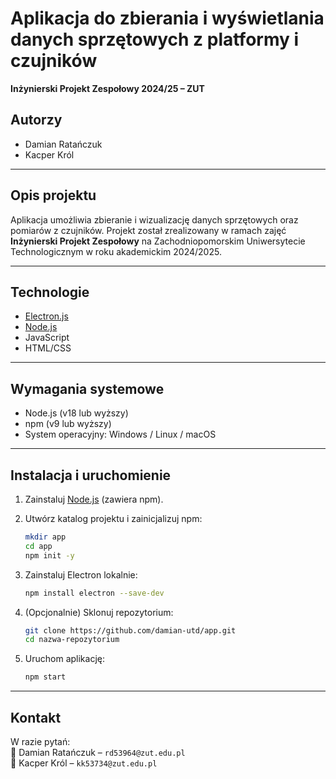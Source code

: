 # Aplikacja do zbierania i wyświetlania danych sprzętowych z platformy i czujników  
**Inżynierski Projekt Zespołowy 2024/25 – ZUT**

## Autorzy

- Damian Ratańczuk  
- Kacper Król

---

## Opis projektu

Aplikacja umożliwia zbieranie i wizualizację danych sprzętowych oraz pomiarów z czujników. Projekt został zrealizowany w ramach zajęć **Inżynierski Projekt Zespołowy** na Zachodniopomorskim Uniwersytecie Technologicznym w roku akademickim 2024/2025.

---

## Technologie

- [Electron.js](https://www.electronjs.org/)  
- [Node.js](https://nodejs.org/)  
- JavaScript 
- HTML/CSS  

---

## Wymagania systemowe

- Node.js (v18 lub wyższy)  
- npm (v9 lub wyższy)  
- System operacyjny: Windows / Linux / macOS

---

## Instalacja i uruchomienie

1. Zainstaluj [Node.js](https://nodejs.org/en/download/) (zawiera npm).  

2. Utwórz katalog projektu i zainicjalizuj npm:
   ```bash
   mkdir app
   cd app
   npm init -y
   ```

3. Zainstaluj Electron lokalnie:
   ```bash
   npm install electron --save-dev
   ```

4. (Opcjonalnie) Sklonuj repozytorium:
   ```bash
   git clone https://github.com/damian-utd/app.git
   cd nazwa-repozytorium
   ```

5. Uruchom aplikację:
   ```bash
   npm start
   ```

---

## Kontakt

W razie pytań:  
📧 Damian Ratańczuk – `rd53964@zut.edu.pl`  
📧 Kacper Król – `kk53734@zut.edu.pl`
